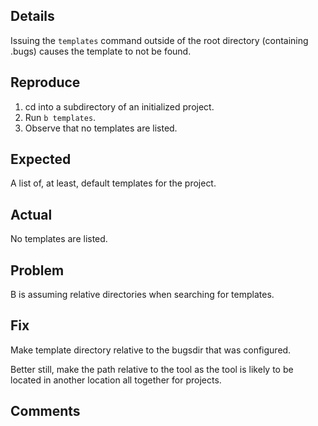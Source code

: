 ## Details
Issuing the `templates` command outside of the root directory (containing .bugs) causes the template to not be found.


## Reproduce
1. cd into a subdirectory of an initialized project.
2. Run `b templates`.
3. Observe that no templates are listed.


## Expected
A list of, at least, default templates for the project.


## Actual
No templates are listed.


## Problem
B is assuming relative directories when searching for templates.


## Fix
Make template directory relative to the bugsdir that was configured.

Better still, make the path relative to the tool as the tool is likely to be located in another location all together for projects.


## Comments
